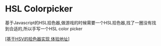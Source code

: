 # HSL Colorpicker
基于Javascript的HSL拾色器,做游戏的时候需要一个HSL拾色器,找了一圈没有找到合适的,所以手写一个HSL color picker

<a href="https://kips.cc/colorpicker/" target="_blank">[基于HSV的拾色器实现 体验地址]</a>
